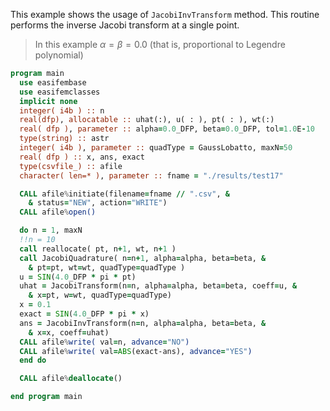 This example shows the usage of `JacobiInvTransform` method.
This routine performs the inverse Jacobi transform at a single point.

> In this example $\alpha=\beta=0.0$ (that is, proportional to Legendre polynomial)

```fortran
program main
  use easifembase
  use easifemclasses
  implicit none
  integer( i4b ) :: n
  real(dfp), allocatable :: uhat(:), u( : ), pt( : ), wt(:)
  real( dfp ), parameter :: alpha=0.0_DFP, beta=0.0_DFP, tol=1.0E-10
  type(string) :: astr
  integer( i4b ), parameter :: quadType = GaussLobatto, maxN=50
  real( dfp ) :: x, ans, exact
  type(csvfile_) :: afile
  character( len=* ), parameter :: fname = "./results/test17"
```

```fortran
  CALL afile%initiate(filename=fname // ".csv", &
    & status="NEW", action="WRITE")
  CALL afile%open()
```

```fortran
  do n = 1, maxN
  !!n = 10
  call reallocate( pt, n+1, wt, n+1 )
  call JacobiQuadrature( n=n+1, alpha=alpha, beta=beta, &
    & pt=pt, wt=wt, quadType=quadType )
  u = SIN(4.0_DFP * pi * pt)
  uhat = JacobiTransform(n=n, alpha=alpha, beta=beta, coeff=u, &
    & x=pt, w=wt, quadType=quadType)
  x = 0.1
  exact = SIN(4.0_DFP * pi * x)
  ans = JacobiInvTransform(n=n, alpha=alpha, beta=beta, &
    & x=x, coeff=uhat)
  CALL afile%write( val=n, advance="NO")
  CALL afile%write( val=ABS(exact-ans), advance="YES")
  end do
```

```fortran
  CALL afile%deallocate()
```

```fortran
end program main
```
